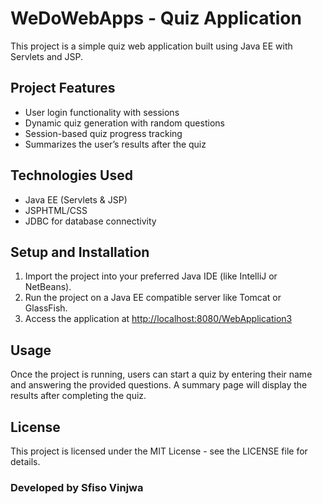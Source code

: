 <!DOCTYPE html>
<html lang="en">
<head>
    <meta charset="UTF-8">
    <meta http-equiv="X-UA-Compatible" content="IE=edge">
    <meta name="viewport" content="width=device-width, initial-scale=1.0">
    <title>WeDoWebApps - Quiz Application</title>
</head>
<body>
    <h1>WeDoWebApps - Quiz Application</h1>
    <p>This project is a simple quiz web application built using Java EE with Servlets and JSP.</p>

  <h2>Project Features</h2>
  <ul>
      <li>User login functionality with sessions</li>
      <li>Dynamic quiz generation with random questions</li>
      <li>Session-based quiz progress tracking</li>
      <li>Summarizes the user’s results after the quiz</li>
  </ul>

  <h2>Technologies Used</h2>
  <ul>
      <li>Java EE (Servlets & JSP)</li>
      <li>JSP</l
      <li>HTML/CSS</li>
      <li>JDBC for database connectivity</li>
  </ul>

  <h2>Setup and Installation</h2>
  <ol>
      <li>Import the project into your preferred Java IDE (like IntelliJ or NetBeans).</li>
      <li>Run the project on a Java EE compatible server like Tomcat or GlassFish.</li>
      <li>Access the application at <a href="http://localhost:8080/WebApplication3">http://localhost:8080/WebApplication3</a></li>
  </ol>

  <h2>Usage</h2>
  <p>Once the project is running, users can start a quiz by entering their name and answering the provided questions. A summary page will display the results after completing the quiz.</p>

  <h2>License</h2>
  <p>This project is licensed under the MIT License - see the LICENSE file for details.</p>
</body>
<h3>Developed by Sfiso Vinjwa</>
</html>
